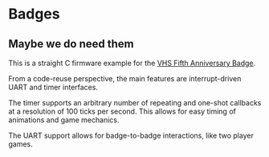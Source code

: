 Badges
======

Maybe we do need them
---------------------

This is a straight C firmware example for the
[VHS Fifth Anniversary Badge](http://vancouver.hackspace.ca/wp/2013/09/30/vhs-led-matrix-badge/).

From a code-reuse perspective, the main features are interrupt-driven UART and timer interfaces.

The timer supports an arbitrary number of repeating and one-shot callbacks at a resolution of
100 ticks per second.  This allows for easy timing of animations and game mechanics.

The UART support allows for badge-to-badge interactions, like two player games.

